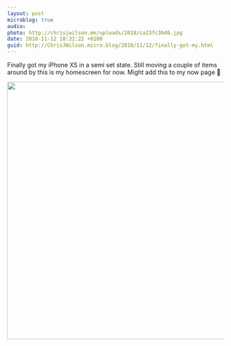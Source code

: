 ```yaml
---
layout: post
microblog: true
audio: 
photo: http://chrisjwilson.me/uploads/2018/ca23fc36d6.jpg
date: 2018-11-12 18:32:22 +0100
guid: http://ChrisJWilson.micro.blog/2018/11/12/finally-got-my.html
---
```

Finally got my iPhone XS in a semi set state. Still moving a couple of items around by this is my homescreen for now. Might add this to my now page 🤔

<img src="http://chrisjwilson.me/uploads/2018/ca23fc36d6.jpg" width="600" height="600" />
